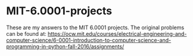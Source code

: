 # MIT-6.0001-projects

These are my answers to the MIT 6.0001 projects.
The original problems can be found at: https://ocw.mit.edu/courses/electrical-engineering-and-computer-science/6-0001-introduction-to-computer-science-and-programming-in-python-fall-2016/assignments/

